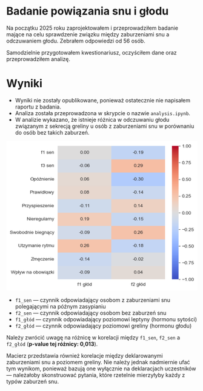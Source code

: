 # Badanie powiązania snu i głodu

Na początku 2025 roku zaprojektowałem i przeprowadziłem badanie mające na celu sprawdzenie związku między zaburzeniami snu a odczuwaniem głodu. Zebrałem odpowiedzi od 56 osób.

Samodzielnie przygotowałem kwestionariusz, oczyściłem dane oraz przeprowadziłem analizę.

# Wyniki

- Wyniki nie zostały opublikowane, ponieważ ostatecznie nie napisałem raportu z badania.  
- Analiza została przeprowadzona w skrypcie o nazwie `analysis.ipynb`.  
- W analizie wykazano, że istnieje różnica w odczuwaniu głodu związanym z sekrecją greliny u osób z zaburzeniami snu w porównaniu do osób bez takich zaburzeń.  

![Macierz korelacji pomiędzy istotnymi zmiennymi uwzględnionymi w badaniu](wyniki.png)

- `f1_sen` — czynnik odpowiadający osobom z zaburzeniami snu polegającymi na późnym zasypianiu  
- `f2_sen` — czynnik odpowiadający osobom bez zaburzeń snu  
- `f1_głód` — czynnik odpowiadający poziomowi leptyny (hormonu sytości)  
- `f2_głód` — czynnik odpowiadający poziomowi greliny (hormonu głodu)

Należy zwrócić uwagę na różnicę w korelacji między `f1_sen`, `f2_sen` a `f2_głód` (**p-value tej różnicy: 0,013**).

Macierz przedstawia również korelacje między deklarowanymi zaburzeniami snu a poziomem greliny. Nie należy jednak nadmiernie ufać tym wynikom, ponieważ bazują one wyłącznie na deklaracjach uczestników — należałoby skonstruować pytania, które rzetelnie mierzyłyby każdy z typów zaburzeń snu.

